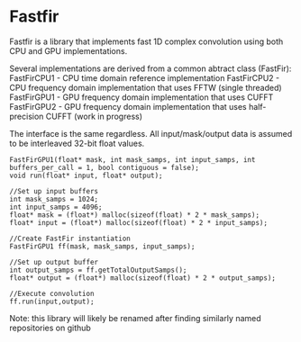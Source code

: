 # Fastfir

Fastfir is a library that implements fast 1D complex convolution using both CPU and GPU implementations.

Several implementations are derived from a common abtract class (FastFir):
FastFirCPU1 - CPU time domain reference implementation
FastFirCPU2 - CPU frequency domain implementation that uses FFTW (single threaded)
FastFirGPU1 - GPU frequency domain implementation that uses CUFFT
FastFirGPU2 - GPU frequency domain implementation that uses half-precision CUFFT (work in progress)

The interface is the same regardless.  All input/mask/output data is assumed to be interleaved 32-bit float values.

```
FastFirGPU1(float* mask, int mask_samps, int input_samps, int buffers_per_call = 1, bool contiguous = false);
void run(float* input, float* output);

//Set up input buffers
int mask_samps = 1024;
int input_samps = 4096;
float* mask = (float*) malloc(sizeof(float) * 2 * mask_samps);
float* input = (float*) malloc(sizeof(float) * 2 * input_samps);

//Create FastFir instantiation
FastFirGPU1 ff(mask, mask_samps, input_samps);

//Set up output buffer
int output_samps = ff.getTotalOutputSamps();
float* output = (float*) malloc(sizeof(float) * 2 * output_samps);

//Execute convolution
ff.run(input,output);
```

Note: this library will likely be renamed after finding similarly named repositories on github
